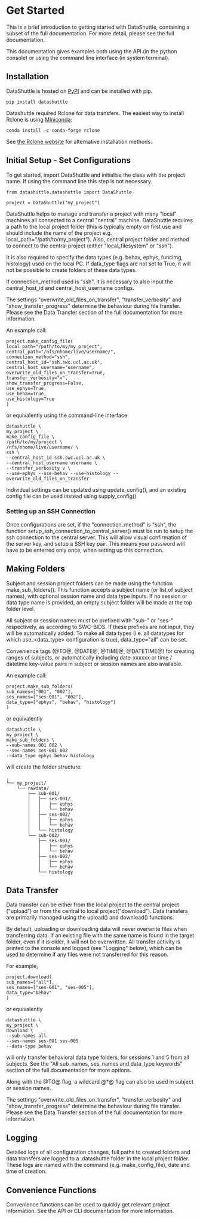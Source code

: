 # Get Started

This is a brief introduction to getting started with DataShuttle, containing a subset of the full documentation.
For more detail, please see the full documentation.

This documentation gives examples both using the API (in the python console) or using the command line interface (in system terminal).

## Installation

DataShuttle is hosted on  [PyPI](https://pypi.org/project/datashuttle/) and can be installed with pip.

`pip install datashuttle`

Datashuttle required Rclone for data transfers. The easiest way to install Rclone is using [Miniconda](https://docs.conda.io/en/main/miniconda.html):

```
conda install -c conda-forge rclone
```

See [the Rclone website](https://rclone.org/install/) for alternative installation methods.

## Initial Setup - Set Configurations

To get started, import DataShuttle and initialise the class with the project name. If using the command
line this step is not necessary.

```
from datashuttle.datashuttle import DataShuttle

project = DataShuttle("my_project")
```

DataShuttle helps to manage and transfer a project with many "local" machines all connected to a central "central" machine.
DataShuttle requires a path to the local project folder (this is typically empty on first use and should include the name of the project
e.g. local_path="/path/to/my_project"). Also, central project folder and method to connect to the central project (either "local_filesystem" or
"ssh").

It is also required to specify the data types (e.g. behav, ephys, funcimg, histology) used on the local PC. If data_type flags are not set to True, it will not be possible
to create folders of these data types.

If connection_method used is "ssh", it is necessary to also input the central_host_id and central_host_username configs.

The settings "overwrite_old_files_on_transfer", "transfer_verbosity" and "show_transfer_progress" determine
the behaviour during file transfer. Please see the Data Transfer section of the full documentation for more information.


An example call:

```
project.make_config_file(
local_path="/path/to/my/my_project",
central_path="/nfs/nhome/live/username/",
connection_method="ssh",
central_host_id="ssh.swc.ucl.ac.uk",
central_host_username="username",
overwrite_old_files_on_transfer=True,
transfer_verbosity="v",
show_transfer_progress=False,
use_ephys=True,
use_behav=True,
use_histology=True
)
```
or equivalently using the command-line interface

```
datashuttle \
my_project \
make_config_file \
/path/to/my/project \
/nfs/nhome/live/username/ \
ssh \
--central_host_id ssh.swc.ucl.ac.uk \
--central_host_username username \
--transfer_verbosity v \
--use-ephys --use-behav --use-histology --overwrite_old_files_on_transfer
```

Individual settings can be updated using update_config(), and an existing config file can be used instead using supply_config()

### Setting up an SSH Connection

Once configurations are set, if the "connection_method" is "ssh", the function setup_ssh_connection_to_central_server() must be run to setup
the ssh connection to the central server. This will allow visual confirmation of the server key, and setup a SSH key pair. This means
your password will have to be enterred only once, when setting up this connection.


## Making Folders

Subject and session project folders can be made using the function make_sub_folders(). This function accepts a subject name (or list
of subject names), with optional session name and data type inputs. If no session or data type name is provided,
an empty subject folder will be made at the top folder level.

All subject or session names must be prefixed with "sub-" or "ses-" respectively, as according to SWC-BIDS. If these prefixes
are not input, they will be automatically added. To make all data types (i.e. all datatypes for which use_<data_type> configuration is true),
 data_type="all" can be set.

Convenience tags (@TO@, @DATE@, @TIME@, @DATETIME@) for creating ranges of subjects, or automatically including
date-xxxxxx or time / datetime key-value pairs in subject or session names are also available.

An example call:

```
project.make_sub_folders(
sub_names=["001", "002"],
ses_names=["ses-001", "002"],
data_type=["ephys", "behav", "histology"]
)
```
or equivalently

```
datashuttle \
my_project \
make_sub_folders \
--sub-names 001 002 \
--ses-names ses-001 002
--data_type ephys behav histology
```

will create the folder structure:

```
.
└── my_project/
    └── rawdata/
        ├── sub-001/
        │   ├── ses-001/
        │   │   ├── ephys
        │   │   └── behav
        │   ├── ses-002/
        │   │   ├── ephys
        │   │   └── behav
        │   └── histology
        └── sub-002/
            ├── ses-001/
            │   ├── ephys
            │   └── behav
            ├── ses-002/
            │   ├── ephys
            │   └── behav
            └── histology
```

## Data Transfer

Data transfer can be either from the local project to the central project ("upload") or from the central to local project("download"). Data
transfers are primarily managed using the upload() and download() functions.

By default, uploading or downloading data will never overwrite files when transferring data. If an
existing file with the same name is found in the target folder, even if it is older, it will not be overwritten.
All transfer activity is printed to the console and logged (see "Logging" below), which can be used to
determine if any files were not transferred for this reason.

For example,

```
project.download(
sub_names=["all"],
ses_names=["ses-001", "ses-005"],
data_type="behav"
)
```

or equivalently

```
datashuttle \
my_project \
download \
--sub-names all
--ses-names ses-001 ses-005
--data-type behav
```

will only transfer behavioral data type folders, for sessions 1 and 5 from all subjects. See the "All sub_names, ses_names and data_type keywords"
section of the full documentation for more options.

Along with the @TO@ flag, a wildcard @*@ flag can also be used in subject or session names.

The settings "overwrite_old_files_on_transfer", "transfer_verbosity" and "show_transfer_progress" determine
the behaviour during file transfer. Please see the Data Transfer section of the full documentation for more information.

## Logging

Detailed logs of all configuration changes, full paths to created folders and data transfers are logged
to a .datashuttle folder in the local project folder. These logs are named
with the command (e.g. make_config_file), date and time of creation.

## Convenience Functions

Convenience functions can be used to quickly get relevant project information. See the API or CLI documentation
for more information.
